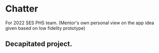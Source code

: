 # Chatter
For 2022 SES PHS team. (Mentor's own personal view on the app idea given based on low fidelity prototype) 

## Decapitated project. 
